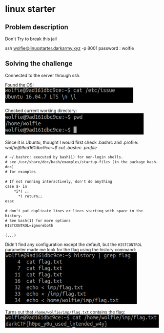 # linux starter

## Problem description

Don't Try to break this jail

ssh wolfie@linuxstarter.darkarmy.xyz -p 8001 password : wolfie

## Solving the challenge

Connected to the server through ssh.

Found the OS: \
![](./os_scaled.png)

Checked current working directory: \
![](./pwd_scaled.png)


Since it is Ubuntu, thought I would first check .bashrc and .profile: \
*wolfie@9ad161dbc9ce:~$ cat .bashrc .profile*
```
# ~/.bashrc: executed by bash(1) for non-login shells.
# see /usr/share/doc/bash/examples/startup-files (in the package bash-doc)
# for examples

# If not running interactively, don't do anything
case $- in
    *i*) ;;
      *) return;;
esac

# don't put duplicate lines or lines starting with space in the history.
# See bash(1) for more options
HISTCONTROL=ignoreboth

(...)
```

Didn't find any configuration except the default, but the `HISTCONTROL` parameter made me
look for the flag using the history command: \
![](./history_scaled.png)

Turns out that `/home/wolfie/imp/flag.txt` contains the flag: \
![](./flag_scaled.png)
